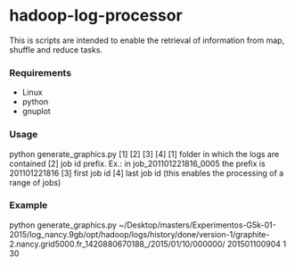 # hadoop-log-processor

This is scripts are intended to enable the retrieval of information from map, shuffle and reduce tasks.

### Requirements
* Linux
* python
* gnuplot

### Usage
python generate_graphics.py [1] [2] [3] [4]
[1] folder in which the logs are contained
[2] job id prefix. Ex.: in job_201101221816_0005 the prefix is 201101221816
[3] first job id
[4] last job id (this enables the processing of a range of jobs)

### Example
python generate_graphics.py ~/Desktop/masters/Experimentos-G5k-01-2015/log_nancy.9gb/opt/hadoop/logs/history/done/version-1/graphite-2.nancy.grid5000.fr_1420880670188_/2015/01/10/000000/ 201501100904 1 30